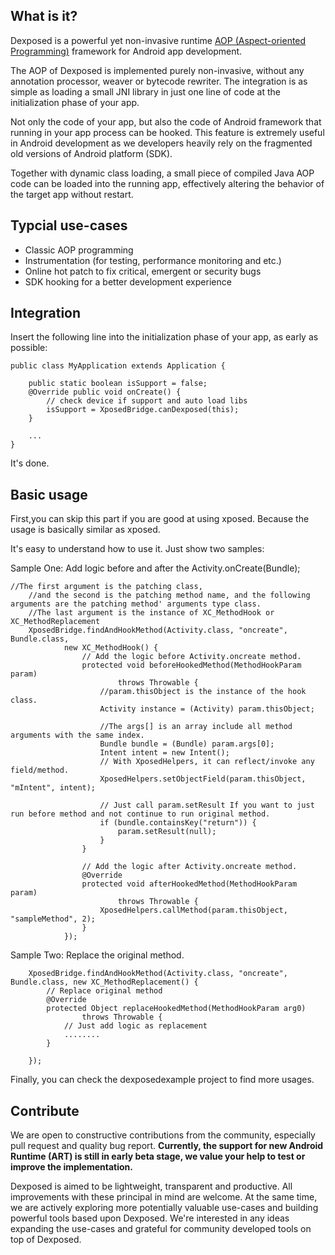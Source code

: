 What is it?
-----------
Dexposed is a powerful yet non-invasive runtime [AOP (Aspect-oriented Programming)](http://en.wikipedia.org/wiki/Aspect-oriented_programming) framework
for Android app development.

The AOP of Dexposed is implemented purely non-invasive, without any annotation processor,
weaver or bytecode rewriter. The integration is as simple as loading a small JNI library
in just one line of code at the initialization phase of your app.

Not only the code of your app, but also the code of Android framework that running in your
app process can be hooked. This feature is extremely useful in Android development as we
developers heavily rely on the fragmented old versions of Android platform (SDK).

Together with dynamic class loading, a small piece of compiled Java AOP code can be loaded
into the running app, effectively altering the behavior of the target app without restart.

Typcial use-cases
-----------------
* Classic AOP programming
* Instrumentation (for testing, performance monitoring and etc.)
* Online hot patch to fix critical, emergent or security bugs
* SDK hooking for a better development experience

Integration
-----------
Insert the following line into the initialization phase of your app, as early as possible:

    public class MyApplication extends Application {

        public static boolean isSupport = false;
        @Override public void onCreate() {        
            // check device if support and auto load libs
            isSupport = XposedBridge.canDexposed(this);
        }

        ...
    }

It's done.

Basic usage
-----------
First,you can skip this part if you are good at using xposed. Because the usage is basically similar as xposed.

It's easy to understand how to use it. Just show two samples:

Sample One: Add logic before and after the Activity.onCreate(Bundle);

	//The first argument is the patching class,
		//and the second is the patching method name, and the following arguments are the patching method' arguments type class.
		//The last argument is the instance of XC_MethodHook or XC_MethodReplacement
		XposedBridge.findAndHookMethod(Activity.class, "oncreate", Bundle.class,
				new XC_MethodHook() {
                    // Add the logic before Activity.oncreate method.
					protected void beforeHookedMethod(MethodHookParam param)
							throws Throwable {
						//param.thisObject is the instance of the hook class.
						Activity instance = (Activity) param.thisObject;
						
						//The args[] is an array include all method arguments with the same index.
						Bundle bundle = (Bundle) param.args[0];
						Intent intent = new Intent();
						// With XposedHelpers, it can reflect/invoke any field/method.	
						XposedHelpers.setObjectField(param.thisObject, "mIntent", intent);
					    
						// Just call param.setResult If you want to just run before method and not continue to run original method.
						if (bundle.containsKey("return")) {
							param.setResult(null);
						}
					}
					
					// Add the logic after Activity.oncreate method.
					@Override
					protected void afterHookedMethod(MethodHookParam param)
							throws Throwable {
						XposedHelpers.callMethod(param.thisObject, "sampleMethod", 2);
					}
				});
				
Sample Two: Replace the original method.

		XposedBridge.findAndHookMethod(Activity.class, "oncreate", Bundle.class, new XC_MethodReplacement() {
			// Replace original method
			@Override
			protected Object replaceHookedMethod(MethodHookParam arg0)
					throws Throwable {
				// Just add logic as replacement
				........
			}

		});
		
Finally, you can check the dexposedexample project to find more usages. 

Contribute
----------
We are open to constructive contributions from the community, especially pull request
and quality bug report. **Currently, the support for new Android Runtime (ART) is still
in early beta stage, we value your help to test or improve the implementation.**

Dexposed is aimed to be lightweight, transparent and productive. All improvements with
these principal in mind are welcome. At the same time, we are actively exploring more
potentially valuable use-cases and building powerful tools based upon Dexposed. We're
interested in any ideas expanding the use-cases and grateful for community developed
tools on top of Dexposed.
